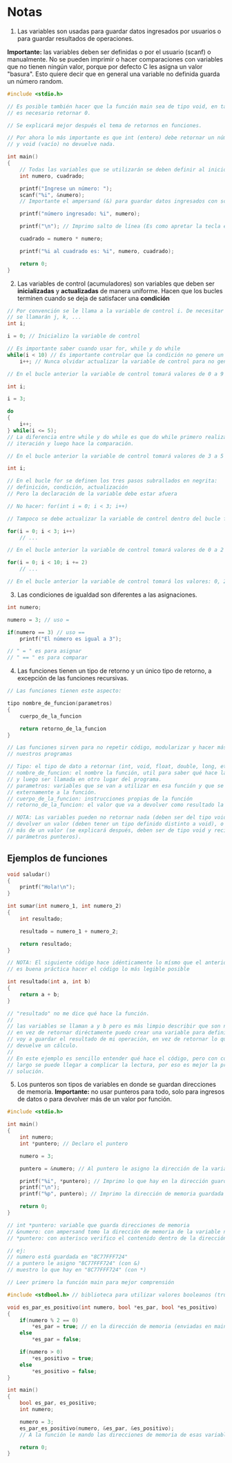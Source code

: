# Notas

1. Las variables son usadas para guardar datos ingresados por usuarios o para guardar resultados de operaciones.

**Importante:** las variables deben ser definidas o por el usuario (scanf) o manualmente.
No se pueden imprimir o hacer comparaciones con variables que no tienen ningún valor, porque por defecto C les asigna un valor "basura".
Esto quiere decir que en general una variable no definida guarda un número random.

```C
#include <stdio.h>

// Es posible también hacer que la función main sea de tipo void, en tal caso no
// es necesario retornar 0.

// Se explicará mejor después el tema de retornos en funciones.

// Por ahora lo más importante es que int (entero) debe retornar un número
// y void (vacío) no devuelve nada.

int main()
{
    // Todas las variables que se utilizarán se deben definir al inicio
    int numero, cuadrado;

    printf("Ingrese un número: ");
    scanf("%i", &numero);
    // Importante el ampersand (&) para guardar datos ingresados con scanf

    printf("número ingresado: %i", numero);

    printf("\n"); // Imprimo salto de línea (Es como apretar la tecla enter)

    cuadrado = numero * numero;

    printf("%i al cuadrado es: %i", numero, cuadrado);

    return 0;
}
```

2. Las variables de control (acumuladores) son variables que deben ser **inicializadas** y **actualizadas** de manera uniforme. Hacen que los bucles terminen cuando se deja de satisfacer una **condición**

```C
// Por convención se le llama a la variable de control i. De necesitar más
// se llamarán j, k, ...
int i;

i = 0; // Inicializo la variable de control

// Es importante saber cuando usar for, while y do while
while(i < 10) // Es importante controlar que la condición no genere un bucle infinito
    i++; // Nunca olvidar actualizar la variable de control para no generar bucle infinito

// En el bucle anterior la variable de control tomará valores de 0 a 9
```

```C
int i;

i = 3;

do
{
    i++;
} while(i <= 5);
// La diferencia entre while y do while es que do while primero realiza una
// iteración y luego hace la comparación.

// En el bucle anterior la variable de control tomará valores de 3 a 5
```

```C
int i;

// En el bucle for se definen los tres pasos subrallados en negrita:
// definición, condición, actualización
// Pero la declaración de la variable debe estar afuera

// No hacer: for(int i = 0; i < 3; i++)

// Tampoco se debe actualizar la variable de control dentro del bucle for

for(i = 0; i < 3; i++)
    // ...

// En el bucle anterior la variable de control tomará valores de 0 a 2

for(i = 0; i < 10; i += 2)
    // ...

// En el bucle anterior la variable de control tomará los valores: 0, 2, 4, 6 y 8
```

3. Las condiciones de igualdad son diferentes a las asignaciones.

```C
int numero;

numero = 3; // uso =

if(numero == 3) // uso ==
    printf("El número es igual a 3");

// " = " es para asignar
// " == " es para comparar
```

4. Las funciones tienen un tipo de retorno y un único tipo de retorno, a excepción de las funciones recursivas.

```C
// Las funciones tienen este aspecto:

tipo nombre_de_funcion(parametros)
{
    cuerpo_de_la_funcion

    return retorno_de_la_funcion
}

// Las funciones sirven para no repetir código, modularizar y hacer más legible
// nuestros programas

// Tipo: el tipo de dato a retornar (int, void, float, double, long, etc.).
// nombre_de_funcion: el nombre la función, util para saber qué hace la función
// y luego ser llamada en otro lugar del programa.
// parametros: variables que se van a utilizar en esa función y que se consiguen
// externamente a la función.
// cuerpo_de_la_funcion: instrucciones propias de la función
// retorno_de_la_funcion: el valor que va a devolver como resultado la función

// NOTA: Las variables pueden no retornar nada (deben ser del tipo void),
// devolver un valor (deben tener un tipo definido distinto a void), o retornar
// más de un valor (se explicará después, deben ser de tipo void y recibir como
// parámetros punteros).
```

## Ejemplos de funciones

```C
void saludar()
{
    printf("Hola!\n");
}
```

```C
int sumar(int numero_1, int numero_2)
{
    int resultado;

    resultado = numero_1 + numero_2;

    return resultado;
}

// NOTA: El siguiente código hace idénticamente lo mísmo que el anterior, pero
// es buena práctica hacer el código lo más legible posible

int resultado(int a, int b)
{
    return a + b;
}

// "resultado" no me dice qué hace la función.
//
// las variables se llaman a y b pero es más limpio describir que son números
// en vez de retornar diréctamente puedo crear una variable para definir dónde
// voy a guardar el resultado de mi operación, en vez de retornar lo que
// devuelve un cálculo.
//
// En este ejemplo es sencillo entender qué hace el código, pero con código más
// largo se puede llegar a complicar la lectura, por eso es mejor la primera
// solución.
```

5. Los punteros son tipos de variables en donde se guardan direcciones de memoria.
   **Importante:** no usar punteros para todo, solo para ingresos de datos o para devolver más de un valor por función.

```C
#include <stdio.h>

int main()
{
    int numero;
    int *puntero; // Declaro el puntero

    numero = 3;

    puntero = &numero; // Al puntero le asigno la dirección de la variable numero

    printf("%i", *puntero); // Imprimo lo que hay en la dirección guardada en puntero
    printf("\n");
    printf("%p", puntero); // Imprimo la dirección de memoria guardada en puntero

    return 0;
}

// int *puntero: variable que guarda direcciones de memoria
// &numero: con ampersand tomo la dirección de memoria de la variable número
// *puntero: con asterisco verifico el contenido dentro de la dirección de memoria

// ej:
// numero está guardada en "8C77FFF724"
// a puntero le asigno "8C77FFF724" (con &)
// muestro lo que hay en "8C77FFF724" (con *)
```

```C
// Leer primero la función main para mejor comprensión

#include <stdbool.h> // biblioteca para utilizar valores booleanos (true y false)

void es_par_es_positivo(int numero, bool *es_par, bool *es_positivo)
{
    if(numero % 2 == 0)
        *es_par = true; // en la dirección de memoria (enviadas en main) guardo true
    else
        *es_par = false;

    if(numero > 0)
        *es_positivo = true;
    else
        *es_positivo = false;
}

int main()
{
    bool es_par, es_positivo;
    int numero;

    numero = 3;
    es_par_es_positivo(numero, &es_par, &es_positivo);
    // A la función le mando las direcciones de memoria de esas variables

    return 0;
}
```
